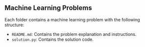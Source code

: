 ## Machine Learning Problems

Each folder contains a machine learning problem with the following structure:
- `README.md`: Contains the problem explanation and instructions.
- `solution.py`: Contains the solution code.